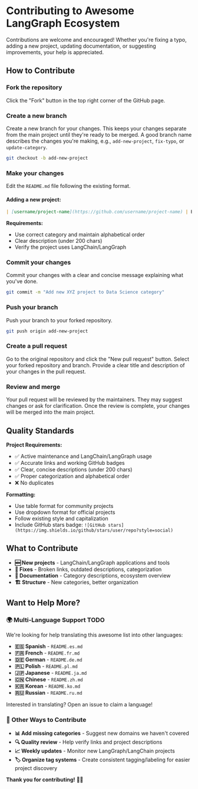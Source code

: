 # Contributing to Awesome LangGraph Ecosystem

Contributions are welcome and encouraged! Whether you're fixing a typo, adding a new project, updating documentation, or suggesting improvements, your help is appreciated.

## How to Contribute

### Fork the repository
Click the "Fork" button in the top right corner of the GitHub page.

### Create a new branch
Create a new branch for your changes. This keeps your changes separate from the main project until they're ready to be merged. A good branch name describes the changes you're making, e.g., `add-new-project`, `fix-typo`, or `update-category`.

```bash
git checkout -b add-new-project
```

### Make your changes
Edit the `README.md` file following the existing format.

#### Adding a new project:
```markdown
| [username/project-name](https://github.com/username/project-name) | Brief description with key features | ![GitHub stars](https://img.shields.io/github/stars/username/project-name?style=social) |
```

**Requirements:**
- Use correct category and maintain alphabetical order
- Clear description (under 200 chars)
- Verify the project uses LangChain/LangGraph

### Commit your changes
Commit your changes with a clear and concise message explaining what you've done.

```bash
git commit -m "Add new XYZ project to Data Science category"
```

### Push your branch
Push your branch to your forked repository.

```bash
git push origin add-new-project
```

### Create a pull request
Go to the original repository and click the "New pull request" button. Select your forked repository and branch. Provide a clear title and description of your changes in the pull request.

### Review and merge
Your pull request will be reviewed by the maintainers. They may suggest changes or ask for clarification. Once the review is complete, your changes will be merged into the main project.

## Quality Standards

**Project Requirements:**
- ✅ Active maintenance and LangChain/LangGraph usage
- ✅ Accurate links and working GitHub badges
- ✅ Clear, concise descriptions (under 200 chars)
- ✅ Proper categorization and alphabetical order
- ❌ No duplicates

**Formatting:**
- Use table format for community projects
- Use dropdown format for official projects  
- Follow existing style and capitalization
- Include GitHub stars badge: `![GitHub stars](https://img.shields.io/github/stars/user/repo?style=social)`

## What to Contribute

- **🆕 New projects** - LangChain/LangGraph applications and tools
- **🔧 Fixes** - Broken links, outdated descriptions, categorization
- **📝 Documentation** - Category descriptions, ecosystem overview
- **🏗️ Structure** - New categories, better organization

## Want to Help More?

### 🌍 Multi-Language Support TODO
We're looking for help translating this awesome list into other languages:
- **🇪🇸 Spanish** - `README.es.md`
- **🇫🇷 French** - `README.fr.md`
- **🇩🇪 German** - `README.de.md`
- **🇵🇱 Polish** - `README.pl.md`
- **🇯🇵 Japanese** - `README.ja.md`
- **🇨🇳 Chinese** - `README.zh.md`
- **🇰🇷 Korean** - `README.ko.md`
- **🇷🇺 Russian** - `README.ru.md`

Interested in translating? Open an issue to claim a language!

### 📝 Other Ways to Contribute
- **📊 Add missing categories** - Suggest new domains we haven't covered
- **🔍 Quality review** - Help verify links and project descriptions
- **📈 Weekly updates** - Monitor new LangGraph/LangChain projects
- **🏷️ Organize tag systems** - Create consistent tagging/labeling for easier project discovery



**Thank you for contributing!** 🦜🔗
